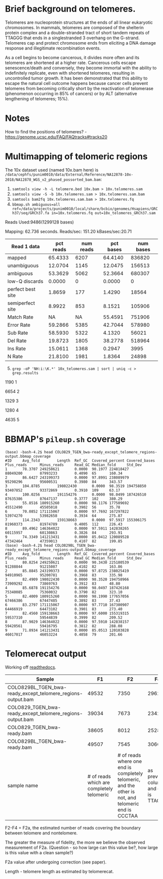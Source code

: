 # Brief background on telomeres.

Telomeres are nucleoprotein structures at the ends of all linear
eukaryotic chromosomes. In mammals, telomeres are composed
of the shelterin protein complex and a double-stranded
tract of short tandem repeats of TTAGGG that ends in a singlestranded
3 overhang on the G-strand. Telomeres cap and
protect chromosome ends from eliciting a DNA damage
response and illegitimate recombination events.

As a cell begins to become cancerous, it divides more often and its telomeres are shortened at a higher rate. Cancerous cells escape senescence/death and conversely, they become immortal with the ability to indefinitely replicate, even with shortened telomeres, resulting in uncontrolled tumor growth. It has been demonstrated that this ability to escape the natural cell outcome happens because cancer cells prevent telomeres from becoming critically short by the reactivation of telomerase (phenomenon occurring in 85% of cancers) or by ALT (alternative lengthening of telomeres; 15%).

# Notes

How to find the positions of telomeres? - https://genome.ucsc.edu/FAQ/FAQtracks#tracks20

# Multimapping of telomeric regions

The 10x dataset used (named 10x.bam here) is `/data/cephfs/punim0010/data/External/Reference/NA12878-10x-2018/NA12878_WGS_v2_phased_possorted_bam.bam`:

1. `samtools view -h -L telomere.bed 10x.bam > 10x.telomeres.sam`
2. `samtools view -S -b 10x.telomeres.sam > 10x.telomeres.sam.bam`
3. `samtools bam2fq 10x.telomeres.sam.bam > 10x.telomeres.fq`
4. `bbmap.sh ambiguous=all ref=/data/projects/punim0010/local/share/bcbio/genomes/Hsapiens/GRCh37/seq/GRCh37.fa in=10x.telomeres.fq out=10x_telomeres_GRCh37.sam`

Reads Used:9486(1299128 bases)

Mapping:   62.736 seconds.
Reads/sec: 151.20
kBases/sec:20.71

|Read 1 data|pct reads|num reads|pct bases|num bases|
|-----------|---------|---------|---------|---------|
|mapped| 65.4333 |     6207 | 64.4140 |      836820|
|unambiguous| 12.0704 |     1145 | 12.0475 |      156513|
|ambiguous| 53.3629 |     5062 | 52.3664 |      680307|
|low-Q discards|  0.0000 |        0 |  0.0000 |           0|
|perfect best site|  1.8659 |      177 |  1.4290 |       18564|
|semiperfect site|  8.9922 |      853 |  8.1521 |      105906|
|Match Rate|      NA |       NA | 55.4591 |      751906|
|Error Rate| 59.2866 |     5385 | 42.7044 |      578980|
|Sub Rate| 58.5930 |     5322 |  4.1320 |       56021|
|Del Rate| 19.8723 |     1805 | 38.2778 |      518964|
|Ins Rate | 15.0611 |     1368 |  0.2947 |        3995|
|N Rate| 21.8100 |     1981 |  1.8364 |       24898|


5. `grep -oP 'NH:i:\K.*' 10x_telomeres.sam | sort | uniq -c > grep.results`

1190 1

6654 2

1329 3

1280 4

4635 5

# BBMAP's `pileup.sh` coverage

```
(base) -bash-4.2$ head COLO829_TGEN_bwa-ready_except_telomere_regions-output.bbmap_coverage
#ID     Avg_fold        Length  Ref_GC  Covered_percent Covered_bases   Plus_reads      Minus_reads     Read_GC Median_fold     Std_Dev
1       78.3707 249250621       0.0000  90.1977 224818427       88049200        87993233        0.4090  65      160.34
2       86.6427 243199373       0.0000  97.8991 238089979       95298296        95600531        0.3980  84      343.57
3       104.8785        198022430       0.0000  98.3519 194758850       93407852        93372869        0.3910  109     63.17
4       100.0256        191154276       0.0000  98.0499 187426510       87635386        87647137        0.3777  102     380.29
5       55.8516 180915260       0.0000  98.1176 177509692       45512490        45505018        0.3902  56      35.78
6       70.0852 171115067       0.0000  97.7692 167297822       53974270        53982658        0.3934  64      275.87
7       114.2343        159138663       0.0000  97.5917 155306175       81960373        81974789        0.4005  112     226.43
8       89.4962 146364022       0.0000  97.5911 142838265       60115957        60130863        0.3826  84      293.91
9       74.3349 141213431       0.0000  85.0412 120089528       47342464        47359013        0.4107  82      199.85
(base) -bash-4.2$ head COLO829BL_TGEN_bwa-ready_except_telomere_regions-output.bbmap_coverage
#ID     Avg_fold        Length  Ref_GC  Covered_percent Covered_bases   Plus_reads      Minus_reads     Read_GC Median_fold     Std_Dev
1       80.8254 249250621       0.0000  90.3430 225180539       91288844        91215087        0.4102  82      163.86
2       85.8845 243199373       0.0000  97.8725 238025419       94910965        95200781        0.3968  83      335.98
3       82.4909 198022430       0.0000  98.3520 194758966       73909292        73869763        0.3912  83      48.80
4       85.6878 191154276       0.0000  98.0497 187426168       75340085        75360032        0.3790  82      323.10
5       82.4009 180915260       0.0000  98.1990 177657056       67466386        67447485        0.3892  83      37.43
6       83.2797 171115067       0.0000  97.7710 167300907       64466919        64473102        0.3901  83      273.40
7       82.4560 159138663       0.0000  97.6000 155319315       59537310        59544839        0.3999  82      209.52
8       87.9029 146364022       0.0000  97.5910 142838157       59420561        59416795        0.3812  82      288.08
9       71.8934 141213431       0.0000  85.0513 120103828       46017017        46053224        0.4058  79      201.66
```

# Telomerecat output

Working off [readthedocs](http://telomerecat.readthedocs.io/en/latest/understanding_output.html).


Sample|F1|F2|F4|Psi|Insert_mean|Insert_sd|Read_length|Initial_read_length|F2a|F2a_c|Length
------|--|--|--|---|-----------|---------|-----------|-------------------|---|-----|-------
COLO829BL_TGEN_bwa-ready_except_telomere_regions-output.bam|49532|7350|2962|3.034|346.0|84.396|112|112|4388|4388|2972.7
COLO829_TGEN_bwa-ready_except_telomere_regions-output.bam|39034|7673|2342|2.615|397.0|97.21799999999999|112|112|5331|5331|2476.5
COLO829_TGEN_bwa-ready.bam|38605|8012|2528|2.573|397.0|96.979|112|112|5484|5484|2403.0
COLO829BL_TGEN_bwa-ready.bam|49507|7545|3066|2.9960000000000004|346.0|84.266|112|112|4479|4479|2928.2
sample name | \# of reads which are completely telomeric | \# of reads where one end is completely telomeric, and the other is not, and telomeric end is CCCTAA | as previous column, and end is TTAGGG | Measure of fidelity | Insert size | SD of insert size | | | F2 - F4 

F2-F4 = F2a, the estimated number of reads covering the boundary between telomere and nontelomere.
 
The greater the measure of fidelity, the more we believe the observed measurement of F2a. (Question - so how large can this value be?, how large is this value with a clean sample?)
 
F2a value after undergoing correction (see paper).
 
Length - telomere length as estimated by telomerecat.
